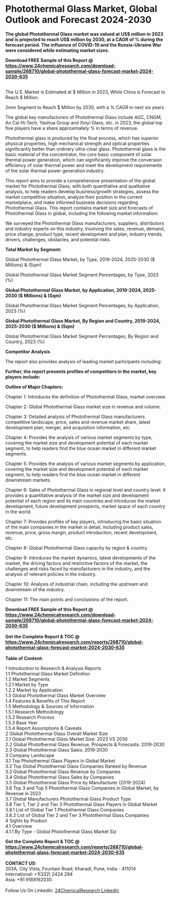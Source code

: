 <h1>Photothermal Glass Market, Global Outlook and Forecast 2024-2030</h1><p><strong>The global Photothermal Glass market was valued at US$ million in 2023 and is projected to reach US$ million by 2030, at a CAGR of % during the forecast period. The influence of COVID-19 and the Russia-Ukraine War were considered while estimating market sizes.</strong></p><p>
</p><p></p><div><b>Download FREE Sample of this Report @ 
            <a href="https://www.24chemicalresearch.com/download-sample/268710/global-photothermal-glass-forecast-market-2024-2030-635">
            https://www.24chemicalresearch.com/download-sample/268710/global-photothermal-glass-forecast-market-2024-2030-635</a></b></div><br><p>
The U.S. Market is Estimated at $ Million in 2023, While China is Forecast to Reach $ Million.</p><p>
2mm Segment to Reach $ Million by 2030, with a % CAGR in next six years.</p><p>
The global key manufacturers of Photothermal Glass include AGC, CNGM, An Cai Hi-Tech, Yaohua Group and Xinyi Glass, etc. in 2023, the global top five players have a share approximately % in terms of revenue.</p><p>
Photothermal glass is produced by the float process, which has superior physical properties, high mechanical strength and optical properties significantly better than ordinary ultra-clear glass. Photothermal glass is the basic material of the concentrator, the core basic component of solar thermal power generation, which can significantly improve the conversion efficiency of solar thermal power and meet the development requirements of the solar thermal power generation industry.</p><p>
This report aims to provide a comprehensive presentation of the global market for Photothermal Glass, with both quantitative and qualitative analysis, to help readers develop business/growth strategies, assess the market competitive situation, analyze their position in the current marketplace, and make informed business decisions regarding Photothermal Glass. This report contains market size and forecasts of Photothermal Glass in global, including the following market information:</p><p>
</p><p>
</p><p>We surveyed the Photothermal Glass manufacturers, suppliers, distributors and industry experts on this industry, involving the sales, revenue, demand, price change, product type, recent development and plan, industry trends, drivers, challenges, obstacles, and potential risks.</p><p>
<strong>Total Market by Segment:</strong></p><p>
Global Photothermal Glass Market, by Type, 2019-2024, 2025-2030 ($ Millions) &amp; (Sqm)</p><p>
Global Photothermal Glass Market Segment Percentages, by Type, 2023 (%)</p><p>
</p><p>
</p><p><strong>Global Photothermal Glass Market, by Application, 2019-2024, 2025-2030 ($ Millions) &amp; (Sqm)</strong></p><p>
Global Photothermal Glass Market Segment Percentages, by Application, 2023 (%)</p><p>
</p><p>
</p><p><strong>Global Photothermal Glass Market, By Region and Country, 2019-2024, 2025-2030 ($ Millions) &amp; (Sqm)</strong></p><p>
Global Photothermal Glass Market Segment Percentages, By Region and Country, 2023 (%)</p><p>
</p><p>
</p><p><strong>Competitor Analysis</strong></p><p>
The report also provides analysis of leading market participants including:</p><p>
</p><p>
</p><p><strong>Further, the report presents profiles of competitors in the market, key players include:</strong></p><p>
</p><p>
</p><p><strong>Outline of Major Chapters:</strong></p><p>
Chapter 1: Introduces the definition of Photothermal Glass, market overview.</p><p>
Chapter 2: Global Photothermal Glass market size in revenue and volume.</p><p>
Chapter 3: Detailed analysis of Photothermal Glass manufacturers competitive landscape, price, sales and revenue market share, latest development plan, merger, and acquisition information, etc.</p><p>
Chapter 4: Provides the analysis of various market segments by type, covering the market size and development potential of each market segment, to help readers find the blue ocean market in different market segments.</p><p>
Chapter 5: Provides the analysis of various market segments by application, covering the market size and development potential of each market segment, to help readers find the blue ocean market in different downstream markets.</p><p>
Chapter 6: Sales of Photothermal Glass in regional level and country level. It provides a quantitative analysis of the market size and development potential of each region and its main countries and introduces the market development, future development prospects, market space of each country in the world.</p><p>
Chapter 7: Provides profiles of key players, introducing the basic situation of the main companies in the market in detail, including product sales, revenue, price, gross margin, product introduction, recent development, etc.</p><p>
Chapter 8: Global Photothermal Glass capacity by region &amp; country.</p><p>
Chapter 9: Introduces the market dynamics, latest developments of the market, the driving factors and restrictive factors of the market, the challenges and risks faced by manufacturers in the industry, and the analysis of relevant policies in the industry.</p><p>
Chapter 10: Analysis of industrial chain, including the upstream and downstream of the industry.</p><p>
Chapter 11: The main points and conclusions of the report.</p><div><b>Download FREE Sample of this Report @ 
            <a href="https://www.24chemicalresearch.com/download-sample/268710/global-photothermal-glass-forecast-market-2024-2030-635">
            https://www.24chemicalresearch.com/download-sample/268710/global-photothermal-glass-forecast-market-2024-2030-635</a></b></div><br><div><b>Get the Complete Report & TOC @ 
            <a href="https://www.24chemicalresearch.com/reports/268710/global-photothermal-glass-forecast-market-2024-2030-635">
            https://www.24chemicalresearch.com/reports/268710/global-photothermal-glass-forecast-market-2024-2030-635</a></b></div><br>
            <b>Table of Content:</b><p>1 Introduction to Research & Analysis Reports<br />
    1.1 Photothermal Glass Market Definition<br />
    1.2 Market Segments<br />
        1.2.1 Market by Type<br />
        1.2.2 Market by Application<br />
    1.3 Global Photothermal Glass Market Overview<br />
    1.4 Features & Benefits of This Report<br />
    1.5 Methodology & Sources of Information<br />
        1.5.1 Research Methodology<br />
        1.5.2 Research Process<br />
        1.5.3 Base Year<br />
        1.5.4 Report Assumptions & Caveats<br />
2 Global Photothermal Glass Overall Market Size<br />
    2.1 Global Photothermal Glass Market Size: 2023 VS 2030<br />
    2.2 Global Photothermal Glass Revenue, Prospects & Forecasts: 2019-2030<br />
    2.3 Global Photothermal Glass Sales: 2019-2030<br />
3 Company Landscape<br />
    3.1 Top Photothermal Glass Players in Global Market<br />
    3.2 Top Global Photothermal Glass Companies Ranked by Revenue<br />
    3.3 Global Photothermal Glass Revenue by Companies<br />
    3.4 Global Photothermal Glass Sales by Companies<br />
    3.5 Global Photothermal Glass Price by Manufacturer (2019-2024)<br />
    3.6 Top 3 and Top 5 Photothermal Glass Companies in Global Market, by Revenue in 2023<br />
    3.7 Global Manufacturers Photothermal Glass Product Type<br />
    3.8 Tier 1, Tier 2 and Tier 3 Photothermal Glass Players in Global Market<br />
        3.8.1 List of Global Tier 1 Photothermal Glass Companies<br />
        3.8.2 List of Global Tier 2 and Tier 3 Photothermal Glass Companies<br />
4 Sights by Product<br />
    4.1 Overview<br />
        4.1.1 By Type - Global Photothermal Glass Market Siz</p><div><b>Get the Complete Report & TOC @ 
            <a href="https://www.24chemicalresearch.com/reports/268710/global-photothermal-glass-forecast-market-2024-2030-635">
            https://www.24chemicalresearch.com/reports/268710/global-photothermal-glass-forecast-market-2024-2030-635</a></b></div><br><b>CONTACT US:</b><br>
            203A, City Vista, Fountain Road, Kharadi, Pune, India - 411014<br>
            International: +1(332) 2424 294<br>
            Asia: +91 9169162030 <br><br>
            Follow Us On LinkedIn: <a href="https://www.linkedin.com/company/24chemicalresearch/">24ChemicalResearch LinkedIn</a>